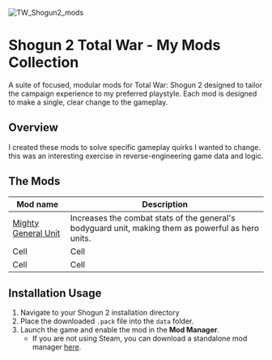 ![TW_Shogun2_mods](https://github.com/user-attachments/assets/a61068f0-ecae-4b14-b68f-67eb1a059528)

# Shogun 2 Total War - My Mods Collection

A suite of focused, modular mods for Total War: Shogun 2 designed to tailor the campaign experience to my preferred playstyle. Each mod is designed to make a single, clear change to the gameplay.

## Overview

I created these mods to solve specific gameplay quirks I wanted to change. this was an interesting exercise in reverse-engineering game data and logic.

## The Mods

| Mod name | Description  | 
|--------|--------|
| [Mighty General Unit](mighty-general-unit/) | Increases the combat stats of the general's bodyguard unit, making them as powerful as hero units. |
| Cell | Cell |
| Cell | Cell | 

## Installation  Usage

1.  Navigate to your Shogun 2 installation directory
2.  Place the downloaded `.pack` file into the `data` folder.
3.  Launch the game and enable the mod in the **Mod Manager**.
    *   If you are not using Steam, you can download a standalone mod manager [here](https://sourceforge.net/projects/twmodmanager/).

